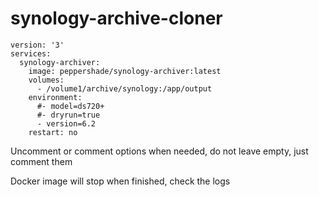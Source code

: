 # synology-archive-cloner

```
version: '3'
services:
  synology-archiver:
    image: peppershade/synology-archiver:latest
    volumes:
      - /volume1/archive/synology:/app/output
    environment:
      #- model=ds720+
      #- dryrun=true
      - version=6.2
    restart: no
```
Uncomment or comment options when needed, do not leave empty, just comment them

Docker image will stop when finished, check the logs
